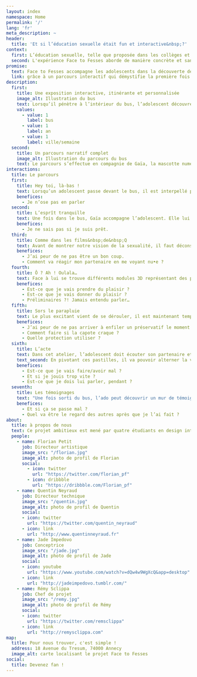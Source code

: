 ```yaml
---
layout: index
namespace: Home
permalink: '/'
lang: 'fr'
meta_description: ~
header:
  title: 'Et si l’éducation sexuelle était fun et interactive&nbsp;?'
context:
  first: L’éducation sexuelle, telle que proposée dans les collèges et lycées francais, est barbante, incomplète et désuète face au monde dans lequel nous vivons aujourd’hui. Un monde où la sexualité est exacerbée et les adolescents sont en moyenne confronté à leur première image pornographique à 11 ans !
  second: L'expérience Face to Fesses aborde de manière concrète et sans tabou les mystères du premier rapport sexuel, sous le prisme du plaisir et du respect. C’est le sujet qui préoccupe le plus les ados et nous souhaitons leur permettre d’aborder sereinement leur vie sexuelle.
promise:
  text: Face to Fesses accompagne les adolescents dans la découverte de leur sexualité 
  link: grâce à un parcours interactif qui démystifie la première fois !
description: 
  first:
    title: Une exposition interactive, itinérante et personnalisée
    image_alt: Illustration du bus
    text: Lorsqu’il pénètre à l’intérieur du bus, l’adolescent découvre un parcours immersif, composé de sept ateliers interactifs. Cependant, ce n’est pas une simple exposition interactive, puisque le parcours s’adapte à l’utilisateur, afin de donner une dimension plus personnelle à l’expérience et de répondre au mieux à ses appréhensions. Car nous n’avons pas tous les mêmes !
    values:
      - value: 1
        label: bus
      - value: 1
        label: an
      - value: 1
        label: ville/semaine
  second:
    title: Un parcours narratif complet
    image_alt: Illustration du parcours du bus
    text: Le parcours s’effectue en compagnie de Gaïa, la mascotte numérique de Face to Fesses, une sorte de grande soeur bienveillante. Sa voix décomplexée, enjouée et taquine accompagne l’adolescent et lui apporte un complément d’information, toujours avec humour.
interactions:
  title: Le parcours
  first:
    title: Hey toi, là-bas !
    text: Lorsqu’un adolescent passe devant le bus, il est interpellé par Gaïa qui est présente sur un grand écran à l’extérieur du bus. Elle lui pose une question sur la première fois et l’invite à pénétrer à l’intérieur.
    benefices:
      - Je n’ose pas en parler
  second:
    title: L’esprît tranquille
    text: Une fois dans le bus, Gaïa accompagne l’adolescent. Elle lui présente dans les grandes lignes le thème de cette expérience puis lui propose de se détendre en reproduisant une posture de yoga. Il doit la tenir au moins 15 secondes. Ensuite, pour personnaliser son expérience, il renseigne quelques informations.
    benefices:
      - Je ne sais pas si je suis prêt.
  third:
    title: Comme dans les films&nbsp;de&nbsp;Q
    text: Avant de montrer notre vision de la sexualité, il faut déconstruire l’image faussée et anxiogène véhiculée par la pornographie. L’adolescent doit démêler le vrai du faux à l’aide d’un quiz interactif et animé. Les questions sont sélectionnées en fonction du genre et de l’orientation sexuelle du visiteur. Il n’y a pas de bonnes ou de mauvaises réponses. Les réponses offrent un point de vue nuancé, car en matière de sexualité, il n’y a pas de normalité.
    benefices:
      - J’ai peur de ne pas être un bon coup.
      - Comment va réagir mon partenaire en me voyant nu•e ?
  fourth:
    title: Ô ? Ah ! Oulala…
    text: Face à lui se trouve différents modules 3D représentant des parties érogènes du corps. Il doit toucher, palper, pincer, caresser pour produire une réaction (changement de lumière, de musique dans le bus, accélération d’un battement de coeur en fond sonore...). Conclusion, il faut écouter son corps et celui de l’autre, se détendre, se laisser aller. Le plaisir sera à la clé !
    benefices:
      - Est-ce que je vais prendre du plaisir ?
      - Est-ce que je vais donner du plaisir ?
      - Préliminaires ?! Jamais entendu parler…
  fifth:
    title: Sors le parapluie
    text: Le plus excitant vient de se dérouler, il est maintenant temps de passer à l’acte ! Enfin, pas tout à fait. On peut attraper des IST autant qu’on peut en refourguer. Cet atelier invite l’utilisateur à enfiler des préservatifs féminin et masculin à l’aveugle dans une boîte noire. 
    benefices:
      - J’ai peur de ne pas arriver à enfiler un préservatif le moment venu.
      - Comment faire si la capote craque ?
      - Quelle protection utiliser ?
  sixth:
    title: L’acte
    text: Dans cet atelier, l’adolescent doit écouter son partenaire et faire en sorte que l’acte se passe le mieux possible en paramétrant les facteurs qui entrent en compte. Le contrôle s’effectue via des pastilles à déposer sur l’écran.
    text_second: En pivotant ces pastilles, il va pouvoir alterner la vitesse du rapport, changer de position, ajouter une caresse, il peut même arrêter complètement la relation en retirant les pastilles. En face de lui un hologramme suggère ce qu’il se passe sous la couette.
    benefices:
      - Est-ce que je vais faire/avoir mal ?
      - Et si je jouis trop vite ?
      - Est-ce que je dois lui parler, pendant ?
  seventh:
    title: Les témoignages
    text: "Une fois sorti du bus, l’ado peut découvrir un mur de témoignages audio. On lui fournit un casque qu’il peut connecter à n’importe quelle sortie audio et ainsi entendre des témoignages de personnes racontant le déroulé de leur première fois. Les enregistrements ont différentes teneurs : drôle, romantique, dramatique, insignifiante... Car il n’y a pas deux première fois identiques."
    benefices:
      - Et si ça se passe mal ?
      - Quel va être le regard des autres après que je l’ai fait ?
about:
  title: à propos de nous
  text: Ce projet ambitieux est mené par quatre étudiants en design interactif à Gobelins, l’École de l’image. 
  people:
    - name: Florian Petit
      job: Directeur artistique
      image_src: "/florian.jpg"
      image_alt: photo de profil de Florian
      social: 
        - icon: twitter
          url: "https://twitter.com/florian_pf"
        - icon: dribbble
          url: "https://dribbble.com/Florian_pf"
    - name: Quentin Neyraud
      job: Directeur technique
      image_src: "/quentin.jpg"
      image_alt: photo de profil de Quentin
      social: 
      - icon: twitter
        url: "https://twitter.com/quentin_neyraud"
      - icon: link
        url: "http://www.quentinneyraud.fr"
    - name: Jade Impedovo
      job: Conceptrice
      image_src: "/jade.jpg"
      image_alt: photo de profil de Jade
      social: 
      - icon: youtube
        url: "https://www.youtube.com/watch?v=dQw4w9WgXcQ&app=desktop"
      - icon: link
        url: "http://jadeimpedovo.tumblr.com/"
    - name: Rémy Sclippa
      job: Chef de projet
      image_src: "/remy.jpg"
      image_alt: photo de profil de Rémy
      social: 
      - icon: twitter
        url: "https://twitter.com/remsclippa"
      - icon: link
        url: "http://remysclippa.com"
map:
  title: Pour nous trouver, c'est simple !
  address: 18 Avenue du Tresum, 74000 Annecy
  image_alt: carte localisant le projet Face to Fesses
social:
  title: Devenez fan !
---
```

